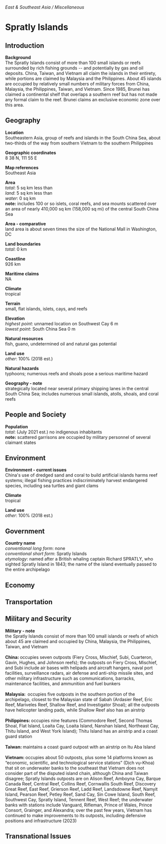 _East & Southeast Asia / Miscellaneous_

# Spratly Islands

## Introduction

**Background**<br>
The Spratly Islands consist of more than 100 small islands or reefs surrounded by rich fishing grounds -- and potentially by gas and oil deposits. China, Taiwan, and Vietnam all claim the islands in their entirety, while portions are claimed by Malaysia and the Philippines. About 45 islands are occupied by relatively small numbers of military forces from China, Malaysia, the Philippines, Taiwan, and Vietnam. Since 1985, Brunei has claimed a continental shelf that overlaps a southern reef but has not made any formal claim to the reef. Brunei claims an exclusive economic zone over this area.<br>

## Geography

**Location**<br>
Southeastern Asia, group of reefs and islands in the South China Sea, about two-thirds of the way from southern Vietnam to the southern Philippines<br>

**Geographic coordinates**<br>
8 38 N, 111 55 E<br>

**Map references**<br>
Southeast Asia<br>

**Area**<br>
_total_: 5 sq km less than<br>
_land_: 5 sq km less than<br>
_water_: 0 sq km<br>
<strong>note:</strong> includes 100 or so islets, coral reefs, and sea mounts scattered over an area of nearly 410,000 sq km (158,000 sq mi) of the central South China Sea<br>

**Area - comparative**<br>
land area is about seven times the size of the National Mall in Washington, DC<br>

**Land boundaries**<br>
_total_: 0 km<br>

**Coastline**<br>
926 km<br>

**Maritime claims**<br>
NA<br>

**Climate**<br>
tropical<br>

**Terrain**<br>
small, flat islands, islets, cays, and reefs<br>

**Elevation**<br>
_highest point_: unnamed location on Southwest Cay 6 m<br>
_lowest point_: South China Sea 0 m<br>

**Natural resources**<br>
fish, guano, undetermined oil and natural gas potential<br>

**Land use**<br>
_other_: 100% (2018 est.)<br>

**Natural hazards**<br>
typhoons; numerous reefs and shoals pose a serious maritime hazard<br>

**Geography - note**<br>
strategically located near several primary shipping lanes in the central South China Sea; includes numerous small islands, atolls, shoals, and coral reefs<br>

## People and Society

**Population**<br>
_total_: (July 2021 est.) no indigenous inhabitants<br>
<strong>note:</strong> scattered garrisons are occupied by military personnel of several claimant states<br>

## Environment

**Environment - current issues**<br>
China's use of dredged sand and coral to build artificial islands harms reef systems; illegal fishing practices indiscriminately harvest endangered species, including sea turtles and giant clams<br>

**Climate**<br>
tropical<br>

**Land use**<br>
_other_: 100% (2018 est.)<br>

## Government

**Country name**<br>
_conventional long form_: none<br>
_conventional short form_: Spratly Islands<br>
_etymology_: named after a British whaling captain Richard SPRATLY, who sighted Spratly Island in 1843; the name of the island eventually passed to the entire archipelago<br>

## Economy

## Transportation

## Military and Security

**Military - note**<br>
the Spratly Islands consist of more than 100 small islands or reefs of which about 45 are claimed and occupied by China, Malaysia, the Philippines, Taiwan, and Vietnam<br><br><strong>China: </strong>occupies seven outposts (Fiery Cross, Mischief, Subi, Cuarteron, Gavin, Hughes, and Johnson reefs); the outposts on Fiery Cross, Mischief, and Subi include air bases with helipads and aircraft hangers, naval port facilities, surveillance radars, air defense and anti-ship missile sites, and other military infrastructure such as communications, barracks, maintenance facilities, and ammunition and fuel bunkers<br><br><strong>Malaysia:  </strong>occupies five outposts in the southern portion of the archipelago, closest to the Malaysian state of Sabah (Ardasier Reef, Eric Reef, Mariveles Reef, Shallow Reef, and Investigator Shoal); all the outposts have helicopter landing pads, while Shallow Reef also has an airstrip<br><strong><br>Philippines: </strong>occupies nine features (Commodore Reef, Second Thomas Shoal, Flat Island, Loaita Cay, Loaita Island, Nanshan Island, Northeast Cay, Thitu Island, and West York Island); Thitu Island has an airstrip and a coast guard station<br><br><strong>Taiwan: </strong>maintains a coast guard outpost with an airstrip on Itu Aba Island<br><br><strong>Vietnam: </strong>occupies about 50 outposts, plus some 14 platforms known as “economic, scientific, and technological service stations” (Dịch vụ-Khoa) that sit on underwater banks to the southeast that Vietnam does not consider part of the disputed island chain, although China and Taiwan disagree; Spratly Islands outposts are on Alison Reef, Amboyna Cay, Barque Canada Reef, Central Reef, Collins Reef, Cornwallis South Reef, Discovery Great Reef, East Reef, Grierson Reef, Ladd Reef, Landsdowne Reef, Namyit Island, Pearson Reef, Petley Reef, Sand Cay, Sin Cowe Island, South Reef, Southwest Cay, Spratly Island, Tennent Reef, West Reef; the underwater banks with stations include Vanguard, Rifleman, Prince of Wales, Prince Consort, Grainger, and Alexandra; over the past few years, Vietnam has continued to make improvements to its outposts, including defensive positions and infrastructure (2023)<br>

## Transnational Issues

